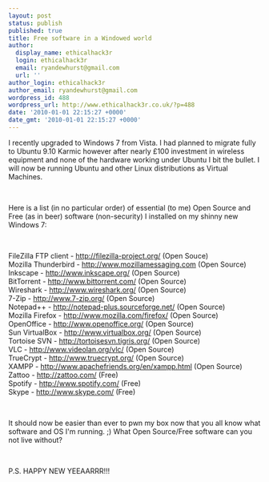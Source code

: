 ```yaml
---
layout: post
status: publish
published: true
title: Free software in a Windowed world
author:
  display_name: ethicalhack3r
  login: ethicalhack3r
  email: ryandewhurst@gmail.com
  url: ''
author_login: ethicalhack3r
author_email: ryandewhurst@gmail.com
wordpress_id: 488
wordpress_url: http://www.ethicalhack3r.co.uk/?p=488
date: '2010-01-01 22:15:27 +0000'
date_gmt: '2010-01-01 22:15:27 +0000'
---
```

<p>I recently upgraded to Windows 7 from Vista. I had planned to migrate fully to Ubuntu 9.10 Karmic however after nearly £100 investment in wireless equipment and none of the hardware working under Ubuntu I bit the bullet. I will now be running Ubuntu and other Linux distributions as Virtual Machines.</p>
<p><strong><br />
</strong></p>
<p>Here is a list (in no particular order) of essential (to me) Open Source and Free (as in beer) software (non-security) I installed on my shinny new Windows 7:</p>
<p><strong><br />
</strong></p>
<p>FileZilla FTP client - <a href="http://filezilla-project.org/">http://filezilla-project.org/</a> (Open Souce)<br />
Mozilla Thunderbird - <a href="http://www.mozillamessaging.com">http://www.mozillamessaging.com</a> (Open Source)<br />
Inkscape - <a href="http://www.inkscape.org/">http://www.inkscape.org/</a> (Open Source)<br />
BitTorrent - <a href="http://www.bittorrent.com/">http://www.bittorrent.com/</a> (Open Source)<br />
Wireshark - <a href="http://www.wireshark.org/">http://www.wireshark.org/</a> (Open Source)<br />
7-Zip - <a href="http://www.7-zip.org/">http://www.7-zip.org/</a> (Open Source)<br />
Notepad++ - <a href="http://notepad-plus.sourceforge.net/">http://notepad-plus.sourceforge.net/</a> (Open Source)<br />
Mozilla Firefox - <a href="http://www.mozilla.com/firefox/">http://www.mozilla.com/firefox/</a> (Open Source)<br />
OpenOffice - <a href="http://www.openoffice.org/">http://www.openoffice.org/</a> (Open Source)<br />
Sun VirtualBox - <a href="http://www.virtualbox.org/">http://www.virtualbox.org/</a> (Open Source)<br />
Tortoise SVN - <a href="http://tortoisesvn.tigris.org/">http://tortoisesvn.tigris.org/</a> (Open Source)<br />
VLC - <a href="http://www.videolan.org/vlc/">http://www.videolan.org/vlc/</a> (Open Source)<br />
TrueCrypt - <a href="http://www.truecrypt.org/">http://www.truecrypt.org/</a> (Open Source)<br />
XAMPP - <a href="http://www.apachefriends.org/en/xampp.html">http://www.apachefriends.org/en/xampp.html</a> (Open Source)<br />
Zattoo - <a href="http://zattoo.com/">http://zattoo.com/</a> (Free)<br />
Spotify - <a href="http://www.spotify.com/">http://www.spotify.com/</a> (Free)<br />
Skype - <a href="http://www.skype.com/">http://www.skype.com/</a> (Free)</p>
<p><strong><br />
</strong></p>
<p>It should now be easier than ever to pwn my box now that you all know what software and OS I'm running. ;) What Open Source/Free software can you not live without?</p>
<p><strong><br />
</strong></p>
<p>P.S. HAPPY NEW YEEAARRR!!!</p>
